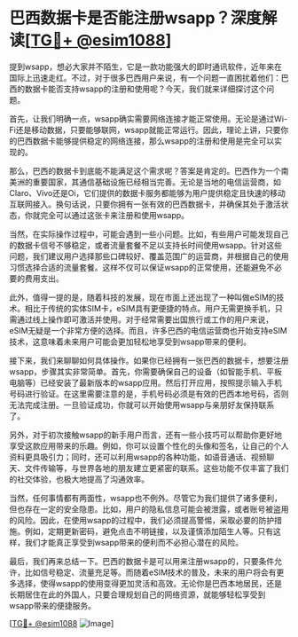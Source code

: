 # 巴西数据卡是否能注册wsapp？深度解读[[TG💪+ @esim1088](https://t.me/s/esim1088)]

提到wsapp，想必大家并不陌生，它是一款功能强大的即时通讯软件，近年来在国际上迅速走红。不过，对于很多巴西用户来说，有一个问题一直困扰着他们：巴西的数据卡能否支持wsapp的注册和使用呢？今天，我们就来详细探讨这个问题。

首先，让我们明确一点，wsapp确实需要网络连接才能正常使用。无论是通过Wi-Fi还是移动数据，只要能够联网，wsapp就能正常运行。因此，理论上讲，只要你的巴西数据卡能够提供稳定的网络连接，那么wsapp的注册和使用是完全可以实现的。

那么，巴西的数据卡到底能不能满足这个需求呢？答案是肯定的。巴西作为一个南美洲的重要国家，其通信基础设施已经相当完善。无论是当地的电信运营商，如Claro、Vivo还是Oi，它们提供的数据卡服务都能够为用户提供稳定且快速的移动互联网接入。换句话说，只要你拥有一张有效的巴西数据卡，并确保其处于激活状态，你就完全可以通过这张卡来注册和使用wsapp。

当然，在实际操作过程中，可能会遇到一些小问题。比如，有些用户可能发现自己的数据卡信号不够稳定，或者流量套餐不足以支持长时间使用wsapp。针对这些问题，我们建议用户选择那些口碑较好、覆盖范围广的运营商，并根据自己的使用习惯选择合适的流量套餐。这样不仅可以保证wsapp的正常使用，还能避免不必要的费用支出。

此外，值得一提的是，随着科技的发展，现在市面上还出现了一种叫做eSIM的技术。相比于传统的实体SIM卡，eSIM具有更便捷的特点。用户无需更换手机，只需通过线上操作即可激活并使用。对于经常需要出国旅行或工作的用户来说，eSIM无疑是一个非常方便的选择。而且，许多巴西的电信运营商也开始支持eSIM技术，这意味着未来用户可能会更加轻松地享受到wsapp带来的便利。

接下来，我们来聊聊如何具体操作。如果你已经拥有一张巴西的数据卡，想要注册wsapp，步骤其实非常简单。首先，你需要确保自己的设备（如智能手机、平板电脑等）已经安装了最新版本的wsapp应用。然后打开应用，按照提示输入手机号码进行验证。在这里需要注意的是，手机号码必须是有效的巴西本地号码，否则无法完成注册。一旦验证成功，你就可以开始使用wsapp与亲朋好友保持联系了。

另外，对于初次接触wsapp的新手用户而言，还有一些小技巧可以帮助你更好地享受这款应用带来的乐趣。例如，你可以设置个性化的头像和签名，让自己的个人资料更具吸引力；同时，还可以利用wsapp的各种功能，如语音通话、视频聊天、文件传输等，与世界各地的朋友建立更紧密的联系。这些功能不仅丰富了我们的社交体验，也极大地提高了沟通效率。

当然，任何事情都有两面性，wsapp也不例外。尽管它为我们提供了诸多便利，但也存在一定的安全隐患。比如，用户的隐私信息可能会被泄露，或者账号被盗用的风险。因此，在使用wsapp的过程中，我们必须提高警惕，采取必要的防护措施。例如，定期更新密码，避免点击不明链接，以及谨慎添加陌生人等。只有这样，我们才能真正享受到wsapp带来的便利而不必担心潜在的风险。

最后，我们再来总结一下。巴西的数据卡是可以用来注册wsapp的，只要条件允许，比如信号稳定、流量充足等。而随着eSIM技术的普及，未来的用户将会有更多选择，使得wsapp的使用变得更加灵活和高效。无论你是巴西本地居民，还是长期居住在此的外国人，只要合理规划自己的网络资源，就能够轻松享受到wsapp带来的便捷服务。

[[TG💪+ @esim1088](https://t.me/s/esim1088) ![Image](https://i.postimg.cc/4NQfJmqS/Snipaste-2025-05-13-00-14-12.png)]